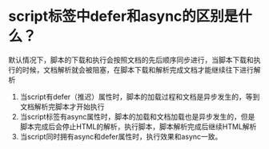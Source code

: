 # script标签中defer和async的区别是什么？
默认情况下，脚本的下载和执行会按照文档的先后顺序同步进行，当脚本下载和执行的时候，文档解析就会被阻塞，在脚本下载和解析完成文档才能继续往下进行解析  
1. 当script有defer（推迟）属性时，脚本的加载过程和文档是异步发生的，等到文档解析完脚本才开始执行
2. 当script标签有async属性时，脚本的加载和文档加载也是异步发生的，但是脚本完成后会停止HTML的解析，执行脚本，脚本解析完成后继续HTML解析
3. 当script同时拥有async和defer属性时，执行效果和async一致。